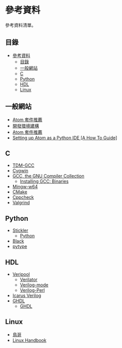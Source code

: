 # 參考資料

參考資料清單。

## 目錄

<!-- @import "[TOC]" {cmd="toc" depthFrom=1 depthTo=6 orderedList=false} -->
<!-- code_chunk_output -->

- [參考資料](#參考資料)
  - [目錄](#目錄)
  - [一般網站](#一般網站)
  - [C](#c)
  - [Python](#python)
  - [HDL](#hdl)
  - [Linux](#linux)

<!-- /code_chunk_output -->

## 一般網站

- [Atom 套件推薦](https://github.com/we684123/Atom_packages/tree/8663ebefbbcaf7003b6806314be70cc751cc7773)
- [開發環境建構](https://github.com/TSVS-Special-Topic-Group/Development-Environment-Build)
- [Atom 套件推薦](https://github.com/we684123/Atom_packages/tree/8663ebefbbcaf7003b6806314be70cc751cc7773)
- [Setting up Atom as a Python IDE [A How To Guide]](https://hackernoon.com/setting-up-atom-as-a-python-ide-a-how-to-guide-o6dd37ff)

## C

- [TDM-GCC](https://jmeubank.github.io/tdm-gcc/)
- [Cygwin](https://cygwin.com/)
- [GCC, the GNU Compiler Collection](https://gcc.gnu.org/)
  - [Installing GCC: Binaries](https://gcc.gnu.org/install/binaries.html)
- [Mingw-w64](http://mingw-w64.org/doku.php)
- [CMake](https://cmake.org/)
- [Cppcheck](http://cppcheck.sourceforge.net/)
- [Valgrind](https://valgrind.org/)

## Python

- [Stickler](https://stickler-ci.com/)
  - [Python](https://stickler-ci.com/docs#python)
- [Black](https://github.com/psf/black)
- [pytype](https://google.github.io/pytype/)

## HDL

- [Veripool](https://www.veripool.org/)
  - [Verilator](https://www.veripool.org/wiki/verilator)
  - [Verilog-mode](https://www.veripool.org/wiki/verilog-mode)
  - [Verilog-Perl](https://github.com/veripool/verilog-perl)
- [Icarus Verilog](http://iverilog.icarus.com/)
- [GHDL](http://ghdl.free.fr/)
  - [GHDL](https://github.com/ghdl/ghdl)

## Linux

- [鳥哥](https://linux.vbird.org/)
- [Linux Handbook](https://linuxhandbook.com/)
